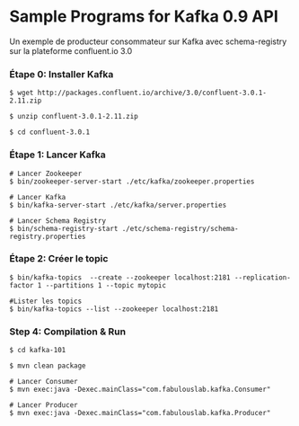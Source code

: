 # Sample Programs for Kafka 0.9 API

Un exemple de producteur consommateur sur Kafka avec schema-registry sur la plateforme confluent.io 3.0

### Étape 0: Installer Kafka

```shell
$ wget http://packages.confluent.io/archive/3.0/confluent-3.0.1-2.11.zip

$ unzip confluent-3.0.1-2.11.zip

$ cd confluent-3.0.1
```


### Étape 1: Lancer Kafka

```shell
# Lancer Zookeeper
$ bin/zookeeper-server-start ./etc/kafka/zookeeper.properties

# Lancer Kafka 
$ bin/kafka-server-start ./etc/kafka/server.properties

# Lancer Schema Registry
$ bin/schema-registry-start ./etc/schema-registry/schema-registry.properties
```

### Étape 2: Créer le topic

```shell
$ bin/kafka-topics  --create --zookeeper localhost:2181 --replication-factor 1 --partitions 1 --topic mytopic

#Lister les topics
$ bin/kafka-topics --list --zookeeper localhost:2181
```

### Step 4: Compilation & Run

```shell
$ cd kafka-101

$ mvn clean package

# Lancer Consumer
$ mvn exec:java -Dexec.mainClass="com.fabulouslab.kafka.Consumer"
```

```shell
# Lancer Producer
$ mvn exec:java -Dexec.mainClass="com.fabulouslab.kafka.Producer"
```